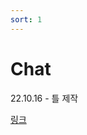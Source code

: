 ```yaml
---
sort: 1
---
```


# Chat

22.10.16 - 틀 제작

[링크](https://redbubbletea.github.io/chat/chat.html)


   

